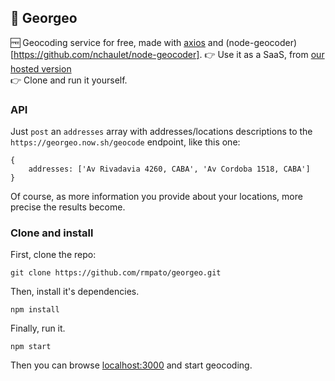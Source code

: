 ## :round_pushpin: Georgeo 
:free: Geocoding service for free, made with [axios](https://github.com/mzabriskie/axios) and (node-geocoder)[https://github.com/nchaulet/node-geocoder].
:point_right: Use it as a SaaS, from [our hosted version](https://georgeo.now.sh/)  
:point_right: Clone and run it yourself.
<!--:point_right: Or use it through its rest API.  -->

### API
Just `post` an `addresses` array with addresses/locations descriptions to the `https://georgeo.now.sh/geocode` endpoint, like this one:

```
{ 
    addresses: ['Av Rivadavia 4260, CABA', 'Av Cordoba 1518, CABA']
}
```
Of course, as more information you provide about your locations, more precise the results become.

### Clone and install

First, clone the repo:

```
git clone https://github.com/rmpato/georgeo.git
```

Then, install it's dependencies.

```
npm install
```

Finally, run it.

```
npm start
```

Then you can browse  [localhost:3000](http://localhost:3000) and start geocoding.